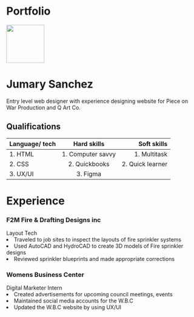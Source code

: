 # Portfolio
<!DOCTYPE html>
<html>
<head>
<meta name="viewport" content="width=device-width, initial-scale=1.0">
<link rel="stylesheet" herf="style.css">
</head>
<body>
    
<div 
 margin-top: 100px;
    margin-bottom: 100px;
    margin-left: 100px;
  class="profile-img"></div>
<img src="https://cdn.vox-cdn.com/thumbor/3AljXR2gmGnu0bpr5ffOkv8Lkco=/0x555:2227x2225/1200x800/filters:focal(0x555:2227x2225)/cdn.vox-cdn.com/uploads/chorus_image/image/46475996/GettyImages-478084727.0.0.jpg" alt"head-shot" style="width:100px;height:100px";>

<h1>Jumary Sanchez</h1> 
<p>

Entry level web designer with experience 
designing website for Piece on War Production and Q Art Co.
</p>
<h2>Qualifications
</h2>

| Language/ tech      | Hard skills         | Soft skills |
| ------------- |:-------------:| -----:|
| 1. HTML |1. Computer savvy |1. Multitask |
|2. CSS    |  2. Quickbooks |2. Quick learner |
| 3. UX/UI | 3. Figma     |   |

<h1>
Experience 
</h1>
<h3>
F2M Fire & Drafting Designs inc</h3>
Layout Tech
<li>Traveled to job sites to inspect the layouts of fire sprinkler systems
</li>
<li>Used AutoCAD and HydroCAD to create 3D models of Fire sprinkler designs</li>
<li>Reviewed sprinkler blueprints and made appropriate corrections 
</li>
<h3>Womens Business Center
</h3>Digital Marketer Intern 
<li>Created advertisements for upcoming council meetings, events
</li>
<li>Maintained social media accounts for the W.B.C
</li>
<li> Updated the W.B.C website by using UX/UI
</li>


</body>
</html>